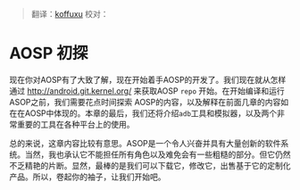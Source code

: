 > 翻译：[koffuxu](https://github.com/koffuxu)
> 校对：

# AOSP 初探

现在你对AOSP有了大致了解，现在开始着手AOSP的开发了。我们现在就从怎样通过 http://android.git.kernel.org/ 来获取AOSP `repo` 开始。在开始编译和运行ASOP之前，我们需要花点时间探索  AOSP的内容，以及解释在前面几章的内容如在在AOSP中体现的。本章的最后，我们还将介绍`adb`工具和模拟器，以及两个非常重要的工具在各种平台上的使用。

总的来说，这章内容比较有意思。ASOP是一个令人兴奋并具有大量创新的软件系统。当然，我也承认它不能担任所有角色以及难免会有一些粗糙的部分。但它仍然不乏精艳的片断。显然，最棒的是我们可以下载它，修改它，出售基于它的定制化产品。所以，卷起你的袖子，让我们开始吧。

